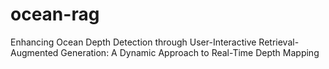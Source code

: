 # ocean-rag
Enhancing Ocean Depth Detection through User-Interactive Retrieval-Augmented Generation: A Dynamic Approach to Real-Time Depth Mapping
